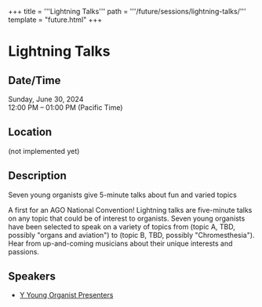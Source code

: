 +++
title = '''Lightning Talks'''
path = '''/future/sessions/lightning-talks/'''
template = "future.html"
+++

<h1>Lightning Talks</h1>
<h2>Date/Time</h2>
<p>Sunday, June 30, 2024<br>
12:00 PM – 01:00 PM (Pacific Time)</p>
<h2>Location</h2>
(not implemented yet)
<h2>Description</h2>
Seven young organists give 5-minute talks about fun and varied topics

A first for an AGO National Convention! Lightning talks are five-minute talks on any topic that could be of interest to organists. Seven young organists have been selected to speak on a variety of topics from (topic A, TBD, possibly "organs and aviation") to (topic B, TBD, possibly "Chromesthesia"). Hear from up-and-coming musicians about their unique interests and passions.
<h2>Speakers</h2>
<ul><li><a href="/future/speakers/y-young-organist-presenters/">Y Young Organist Presenters</a></li>

